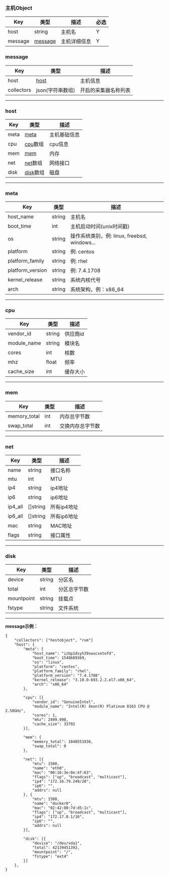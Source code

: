 ### 主机Object

| Key | 类型 | 描述 | 必选 |
| --- | ---- | ---- | ---- |
| host | string | 主机名 | Y |
| message | [message](#message) | 主机详细信息 | Y |

### message

| Key | 类型 | 描述 |
| --- | ---- | ---- |
| host | [host](#host) | 主机信息 |
| collectors | json(字符串数组) | 开启的采集器名称列表 |

---

### host  
| Key | 类型 | 描述 |
| --- | ---- | ---- |
| meta | [meta](#meta) | 主机基础信息 |
| cpu | [cpu](#cpu)数组 | cpu信息 |
| mem | [mem](#mem) | 内存 |
| net | [net](#net)数组 | 网络接口 |
| disk | [disk](#disk)数组 | 磁盘 |

---

### meta
| Key | 类型 | 描述 |
| --- | ---- | ---- |
| host_name | string | 主机名 |
| boot_time | int | 主机启动时间(unix时间戳) |
| os | string | 操作系统类别，例: linux, freebsd, windows... |
| platform | string | 例: centos |
| platform_family | string | 例: rhel |
| platform_version | string | 例: 7.4.1708 |
| kernel_release | string | 系统内核代号 |
| arch | string | 系统架构，例：x86_64 |

---

### cpu
| Key | 类型 | 描述 |
| --- | ---- | ---- |
| vendor_id | string | 供应商id |
| module_name | string | 模块名 |
| cores | int | 核数 |
| mhz | float | 频率 |
| cache_size | int | 缓存大小 |

---

### mem
| Key | 类型 | 描述 |
| --- | ---- | ---- |
| memory_total | int | 内存总字节数 |
| swap_total | int | 交换内存总字节数 |

---

### net
| Key | 类型 | 描述 |
| --- | ---- | ---- |
| name | string | 接口名称 |
| mtu | int | MTU |
| ip4 | string | ip4地址 |
| ip6 | string | ip6地址 |
| ip4_all | []string | 所有ip4地址 |
| ip6_all | []string | 所有ip6地址 |
| mac | string | MAC地址 |
| flags | string | 接口属性 |

---

### disk
| Key | 类型 | 描述 |
| --- | ---- | ---- |
| device | string | 分区名 |
| total | int | 分区总字节数 |
| mountpoint | string | 挂载点 |
| fstype | string | 文件系统 |

---

**message示例：**  

    {
        "collectors": ["hostobject", "rum"]
        "host": {
            "meta": {
                "host_name": "izbp1dsyh39swucxotofd",
                "boot_time": 1548689369,
                "os": "linux",
                "platform": "centos",
                "platform_family": "rhel",
                "platform_version": "7.4.1708",
                "kernel_release": "3.10.0-693.2.2.el7.x86_64",
                "arch": "x86_64"
            },

            "cpu": [{
                "vendor_id": "GenuineIntel",
                "module_name": "Intel(R) Xeon(R) Platinum 8163 CPU @ 2.50GHz",
                "cores": 1,
                "mhz": 2499.998,
                "cache_size": 33792
            }],

            "mem": {
                "memory_total": 1040551936,
                "swap_total": 0
            },

            "net": [{
                "mtu": 1500,
                "name": "eth0",
                "mac": "00:16:3e:0e:4f:63",
                "flags": ["up", "broadcast", "multicast"],
                "ip4": "172.16.79.249/20",
                "ip6": "",
                "addrs": null
            }, {
                "mtu": 1500,
                "name": "docker0",
                "mac": "02:42:80:7d:d5:1c",
                "flags": ["up", "broadcast", "multicast"],
                "ip4": "172.17.0.1/16",
                "ip6": "",
                "addrs": null
            }],

            "disk": [{
                "device": "/dev/vda1",
                "total": 42139451392,
                "mountpoint": "/",
                "fstype": "ext4"
            }]
        },
    }
